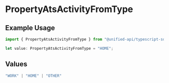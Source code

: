 # PropertyAtsActivityFromType

## Example Usage

```typescript
import { PropertyAtsActivityFromType } from "@unified-api/typescript-sdk/sdk/models/shared";

let value: PropertyAtsActivityFromType = "HOME";
```

## Values

```typescript
"WORK" | "HOME" | "OTHER"
```